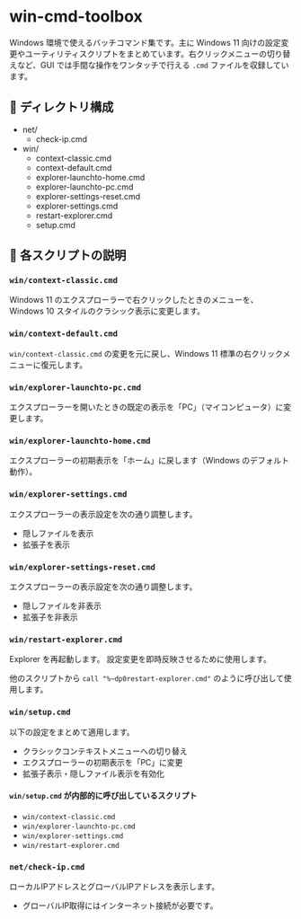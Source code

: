 # win-cmd-toolbox

Windows 環境で使えるバッチコマンド集です。主に Windows 11 向けの設定変更やユーティリティスクリプトをまとめています。右クリックメニューの切り替えなど、GUI では手間な操作をワンタッチで行える `.cmd` ファイルを収録しています。

## 📁 ディレクトリ構成

- net/
  - check-ip.cmd
- win/
  - context-classic.cmd
  - context-default.cmd
  - explorer-launchto-home.cmd
  - explorer-launchto-pc.cmd
  - explorer-settings-reset.cmd
  - explorer-settings.cmd
  - restart-explorer.cmd
  - setup.cmd

## 🔧 各スクリプトの説明

### `win/context-classic.cmd`

Windows 11 のエクスプローラーで右クリックしたときのメニューを、Windows 10 スタイルのクラシック表示に変更します。

<!-- 実行ユーザのレジストリを更新します。 -->

### `win/context-default.cmd`

`win/context-classic.cmd` の変更を元に戻し、Windows 11 標準の右クリックメニューに復元します。

<!-- 実行ユーザのレジストリを更新します。 -->

### `win/explorer-launchto-pc.cmd`

エクスプローラーを開いたときの既定の表示を「PC」（マイコンピュータ）に変更します。

### `win/explorer-launchto-home.cmd`

エクスプローラーの初期表示を「ホーム」に戻します（Windows のデフォルト動作）。

### `win/explorer-settings.cmd`

エクスプローラーの表示設定を次の通り調整します。

- 隠しファイルを表示
- 拡張子を表示

<!-- 実行ユーザのレジストリを更新します。 -->

### `win/explorer-settings-reset.cmd`

エクスプローラーの表示設定を次の通り調整します。

- 隠しファイルを非表示
- 拡張子を非表示

<!-- 実行ユーザのレジストリを更新します。 -->

### `win/restart-explorer.cmd`

Explorer を再起動します。
設定変更を即時反映させるために使用します。

他のスクリプトから `call "%~dp0restart-explorer.cmd"` のように呼び出して使用します。

### `win/setup.cmd`

以下の設定をまとめて適用します。

- クラシックコンテキストメニューへの切り替え
- エクスプローラーの初期表示を「PC」に変更
- 拡張子表示・隠しファイル表示を有効化

#### `win/setup.cmd` が内部的に呼び出しているスクリプト

- `win/context-classic.cmd`
- `win/explorer-launchto-pc.cmd`
- `win/explorer-settings.cmd`
- `win/restart-explorer.cmd`

### `net/check-ip.cmd`

ローカルIPアドレスとグローバルIPアドレスを表示します。

- グローバルIP取得にはインターネット接続が必要です。
